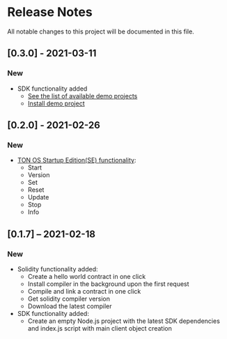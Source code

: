 # Release Notes

All notable changes to this project will be documented in this file.

## [0.3.0] - 2021-03-11

### New
- SDK functionality added
  - [See the list of available demo projects](readme.md#see-the-list-of-available-demo-projects)
  - [Install demo project](readme.md#install-demo-project)

## [0.2.0] - 2021-02-26

### New
- [TON OS Startup Edition(SE) functionality](https://github.com/tonlabs/tondev#ton-os-startup-editionse):
  - Start
  - Version
  - Set
  - Reset
  - Update
  - Stop
  - Info
## [0.1.7] – 2021-02-18

### New

- Solidity functionality added:
  - Create a hello world contract in one click
  - Install compiler in the background upon the first request
  - Compile and link a contract in one click
  - Get solidity compiler version
  - Download the latest compiler
- SDK functionality added:
  - Create an empty Node.js project with the latest SDK dependencies and index.js script with main client object creation
